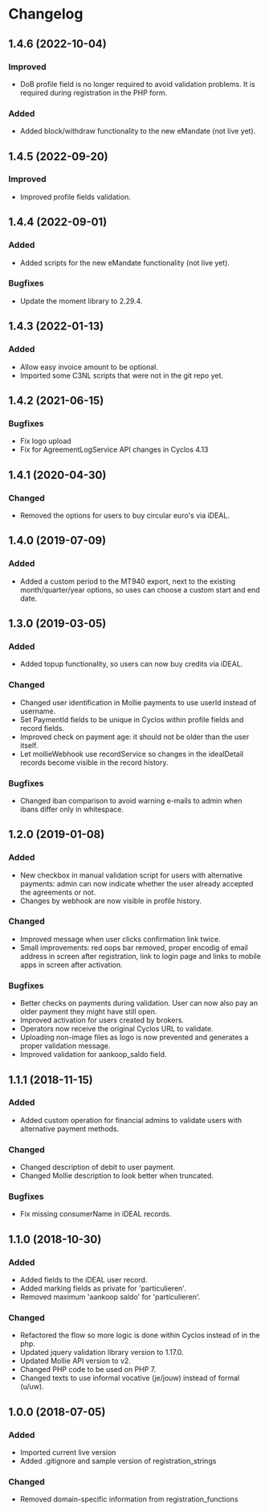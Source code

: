 # Changelog
## 1.4.6 (2022-10-04)
### Improved
<ul>
	<li>DoB profile field is no longer required to avoid validation problems. It is required during registration in the PHP form.</li>
</ul>

### Added
<ul>
	<li>Added block/withdraw functionality to the new eMandate (not live yet).</li>
</ul>

## 1.4.5 (2022-09-20)
### Improved
<ul>
	<li>Improved profile fields validation.</li>
</ul>

## 1.4.4 (2022-09-01)
### Added
<ul>
	<li>Added scripts for the new eMandate functionality (not live yet).</li>
</ul>

### Bugfixes
<ul>
	<li>Update the moment library to 2.29.4.</li>
</ul>

## 1.4.3 (2022-01-13)
### Added
<ul>
	<li>Allow easy invoice amount to be optional.</li>
	<li>Imported some C3NL scripts that were not in the git repo yet.</li>
</ul>

## 1.4.2 (2021-06-15)
### Bugfixes
<ul>
	<li>Fix logo upload</li>
	<li>Fix for AgreementLogService API changes in Cyclos 4.13</li>
</ul>

## 1.4.1 (2020-04-30)
### Changed
<ul>
	<li>Removed the options for users to buy circular euro's via iDEAL.</li>
</ul>

## 1.4.0 (2019-07-09)
### Added
<ul>
	<li>Added a custom period to the MT940 export, next to the existing month/quarter/year options, so uses can choose a custom start and end date.</li>
</ul>

## 1.3.0 (2019-03-05)
### Added
<ul>
	<li>Added topup functionality, so users can now buy credits via iDEAL.</li>
</ul>

### Changed
<ul>
	<li>Changed user identification in Mollie payments to use userId instead of username.</li>
	<li>Set PaymentId fields to be unique in Cyclos within profile fields and record fields.</li>
	<li>Improved check on payment age: it should not be older than the user itself.</li>
	<li>Let mollieWebhook use recordService so changes in the idealDetail records become visible in the record history.</li>
</ul>

### Bugfixes
<ul>
	<li>Changed iban comparison to avoid warning e-mails to admin when ibans differ only in whitespace.</li>
</ul>

## 1.2.0 (2019-01-08)
### Added
<ul>
	<li>New checkbox in manual validation script for users with alternative payments: admin can now indicate whether the user already accepted the agreements or not.</li>
	<li>Changes by webhook are now visible in profile history.</li>
</ul>

### Changed
<ul>
	<li>Improved message when user clicks confirmation link twice.</li>
	<li>Small improvements: red oops bar removed, proper encodig of email address in screen after registration, link to login page and links to mobile apps in screen after activation.</li>
</ul>

### Bugfixes
<ul>
	<li>Better checks on payments during validation. User can now also pay an older payment they might have still open.</li>
	<li>Improved activation for users created by brokers.</li>
	<li>Operators now receive the original Cyclos URL to validate.</li>
	<li>Uploading non-image files as logo is now prevented and generates a proper validation message.</li>
	<li>Improved validation for aankoop_saldo field.</li>
</ul>

## 1.1.1 (2018-11-15)
### Added
<ul>
	<li>Added custom operation for financial admins to validate users with alternative payment methods.</li>
</ul>

### Changed
<ul>
	<li>Changed description of debit to user payment.</li>
	<li>Changed Mollie description to look better when truncated.</li>
</ul>

### Bugfixes
<ul>
	<li>Fix missing consumerName in iDEAL records.</li>
</ul>

## 1.1.0 (2018-10-30)
### Added
<ul>
	<li>Added fields to the iDEAL user record.</li>
	<li>Added marking fields as private for 'particulieren'.</li>
	<li>Removed maximum 'aankoop saldo' for 'particulieren'.</li>
</ul>

### Changed
<ul>
	<li>Refactored the flow so more logic is done within Cyclos instead of in the php.</li>
	<li>Updated jquery validation library version to 1.17.0.</li>
	<li>Updated Mollie API version to v2.</li>
	<li>Changed PHP code to be used on PHP 7.</li>
	<li>Changed texts to use informal vocative (je/jouw) instead of formal (u/uw).</li>
</ul>

## 1.0.0 (2018-07-05)
### Added
<ul>
	<li>Imported current live version</li>
	<li>Added .gitignore and sample version of registration_strings</li>
</ul>

### Changed
<ul>
	<li>Removed domain-specific information from registration_functions</li>
</ul>
